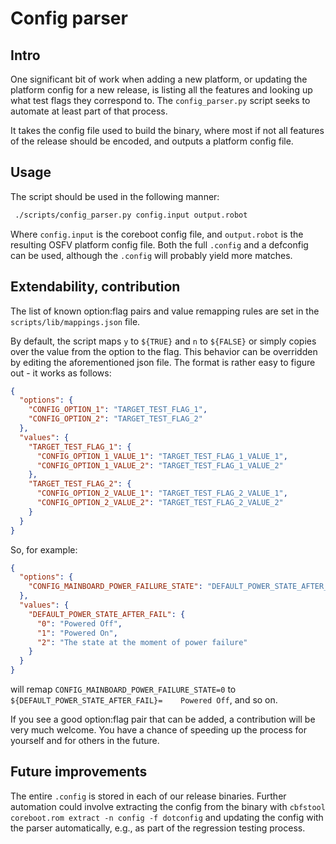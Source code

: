 <!--
SPDX-FileCopyrightText: 2024 3mdeb <contact@3mdeb.com>

SPDX-License-Identifier: MIT
-->

# Config parser

## Intro

One significant bit of work when adding a new platform, or updating the
platform config for a new release, is listing all the features and looking up
what test flags they correspond to. The `config_parser.py` script seeks to
automate at least part of that process.

It takes the config file used to build the binary, where most if not all
features of the release should be encoded, and outputs a platform config file.

## Usage

The script should be used in the following manner:

```sh
 ./scripts/config_parser.py config.input output.robot
```

Where `config.input` is the coreboot config file, and `output.robot` is the
resulting OSFV platform config file. Both the full `.config` and a defconfig
can be used, although the `.config` will probably yield more matches.

## Extendability, contribution

The list of known option:flag pairs and value remapping rules are set in the
`scripts/lib/mappings.json` file.

By default, the script maps `y` to `${TRUE}` and `n` to `${FALSE}` or simply
copies over the value from the option to the flag. This behavior can be
overridden by editing the aforementioned json file. The format is rather easy
to figure out - it works as follows:

```json
{
  "options": {
    "CONFIG_OPTION_1": "TARGET_TEST_FLAG_1",
    "CONFIG_OPTION_2": "TARGET_TEST_FLAG_2"
  },
  "values": {
    "TARGET_TEST_FLAG_1": {
      "CONFIG_OPTION_1_VALUE_1": "TARGET_TEST_FLAG_1_VALUE_1",
      "CONFIG_OPTION_1_VALUE_2": "TARGET_TEST_FLAG_1_VALUE_2"
    },
    "TARGET_TEST_FLAG_2": {
      "CONFIG_OPTION_2_VALUE_1": "TARGET_TEST_FLAG_2_VALUE_1",
      "CONFIG_OPTION_2_VALUE_2": "TARGET_TEST_FLAG_2_VALUE_2"
    }
  }
}
```

So, for example:

```json
{
  "options": {
    "CONFIG_MAINBOARD_POWER_FAILURE_STATE": "DEFAULT_POWER_STATE_AFTER_FAIL",
  },
  "values": {
    "DEFAULT_POWER_STATE_AFTER_FAIL": {
      "0": "Powered Off",
      "1": "Powered On",
      "2": "The state at the moment of power failure"
    }
  }
}
```

will remap `CONFIG_MAINBOARD_POWER_FAILURE_STATE=0` to
`${DEFAULT_POWER_STATE_AFTER_FAIL}=    Powered Off`, and so on.

If you see a good option:flag pair that can be added, a contribution will be
very much welcome. You have a chance of speeding up the process for yourself
and for others in the future.

## Future improvements

The entire `.config` is stored in each of our release binaries. Further
automation could involve extracting the config from the binary with
`cbfstool coreboot.rom extract -n config -f dotconfig` and updating the config
with the parser automatically, e.g., as part of the regression testing process.
